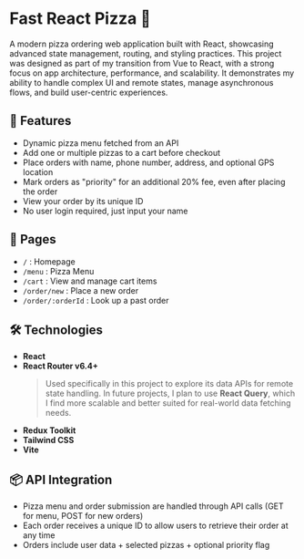# Fast React Pizza 🍕

A modern pizza ordering web application built with React, showcasing advanced state management, routing, and styling practices. This project was designed as part of my transition from Vue to React, with a strong focus on app architecture, performance, and scalability. It demonstrates my ability to handle complex UI and remote states, manage asynchronous flows, and build user-centric experiences.

## 🚀 Features

- Dynamic pizza menu fetched from an API
- Add one or multiple pizzas to a cart before checkout
- Place orders with name, phone number, address, and optional GPS location
- Mark orders as "priority" for an additional 20% fee, even after placing the order
- View your order by its unique ID
- No user login required, just input your name

## 📄 Pages

- `/` : Homepage
- `/menu` : Pizza Menu
- `/cart` : View and manage cart items
- `/order/new` : Place a new order
- `/order/:orderId` : Look up a past order

## 🛠 Technologies

- **React**
- **React Router v6.4+**
  > Used specifically in this project to explore its data APIs for remote state handling. In future projects, I plan to use **React Query**, which I find more scalable and better suited for real-world data fetching needs.
- **Redux Toolkit**
- **Tailwind CSS**
- **Vite**

## 📦 API Integration

- Pizza menu and order submission are handled through API calls (GET for menu, POST for new orders)
- Each order receives a unique ID to allow users to retrieve their order at any time
- Orders include user data + selected pizzas + optional priority flag
